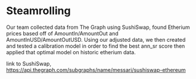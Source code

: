 # Steamrolling

Our team collected data from The Graph using SushiSwap, found Etherium prices based off of AmountIn/AmountOut and AmountInUSD/AmountOutUSD. Using our adjusted data, we then created and tested a calibration model in order to find the best ann_sr score then applied that optimal model on historic etherium data.

link to SushiSwap, https://api.thegraph.com/subgraphs/name/messari/sushiswap-ethereum
